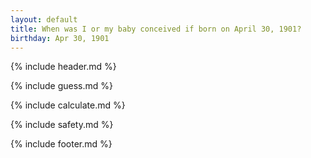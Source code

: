 ```yaml
---
layout: default
title: When was I or my baby conceived if born on April 30, 1901?
birthday: Apr 30, 1901
---
```


{% include header.md %}

{% include guess.md %}

{% include calculate.md %}

{% include safety.md %}

{% include footer.md %}



